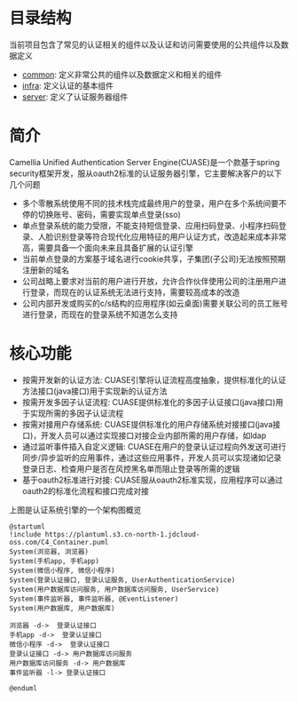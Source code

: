 # 目录结构

当前项目包含了常见的认证相关的组件以及认证和访问需要使用的公共组件以及数据定义

* [common](./sdk/common): 定义非常公共的组件以及数据定义和相关的组件
* [infra](./sdk/infra): 定义认证的基本组件
* [server](./sdk/server): 定义了认证服务器组件

# 简介

Camellia Unified Authentication Server Engine(CUASE)是一个款基于spring security框架开发，服从oauth2标准的认证服务器引擎，它主要解决客户的以下几个问题

* 多个零散系统使用不同的技术栈完成最终用户的登录，用户在多个系统间要不停的切换账号、密码，需要实现单点登录(sso)
* 单点登录系统的能力受限，不能支持短信登录、应用扫码登录、小程序扫码登录、人脸识别登录等符合现代化应用特征的用户认证方式，改造起来成本非常高，需要具备一个面向未来且具备扩展的认证引擎
* 当前单点登录的方案基于域名进行cookie共享，子集团(子公司)无法按照预期注册新的域名
* 公司战略上要求对当前的用户进行开放，允许合作伙伴使用公司的注册用户进行登录，而现在的认证系统无法进行支持，需要较高成本的改造
* 公司内部开发或购买的c/s结构的应用程序(如云桌面)需要关联公司的员工账号进行登录，而现在的登录系统不知道怎么支持

# 核心功能

* 按需开发新的认证方法: CUASE引擎将认证流程高度抽象，提供标准化的认证方法接口(java接口)用于实现新的认证方法
* 按需开发多因子认证流程: CUASE提供标准化的多因子认证接口(java接口)用于实现所需的多因子认证流程
* 按需对接用户存储系统: CUASE提供标准化的用户存储系统对接接口(java接口)，开发人员可以通过实现接口对接企业内部所需的用户存储，如ldap
* 通过监听事件插入自定义逻辑: CUASE在用户的登录认证过程向外发送可进行同步/异步监听的应用事件，通过这些应用事件，开发人员可以实现诸如记录登录日志、检查用户是否在风控黑名单而阻止登录等所需的逻辑
* 基于oauth2标准进行对接: CUASE服从oauth2标准实现，应用程序可以通过oauth2的标准化流程和接口完成对接

上图是认证系统引擎的一个架构图概览

```plantuml
@startuml
!include https://plantuml.s3.cn-north-1.jdcloud-oss.com/C4_Container.puml
System(浏览器, 浏览器)
System(手机app, 手机app)
System(微信小程序, 微信小程序)
System(登录认证接口, 登录认证服务, UserAuthenticationService)
System(用户数据库访问服务, 用户数据库访问服务, UserService)
System(事件监听器, 事件监听器, @EventListener)
System(用户数据库, 用户数据库)

浏览器 -d->  登录认证接口
手机app -d->  登录认证接口
微信小程序 -d->  登录认证接口
登录认证接口 -d-> 用户数据库访问服务
用户数据库访问服务 -d-> 用户数据库
事件监听器 -l-> 登录认证接口

@enduml
```